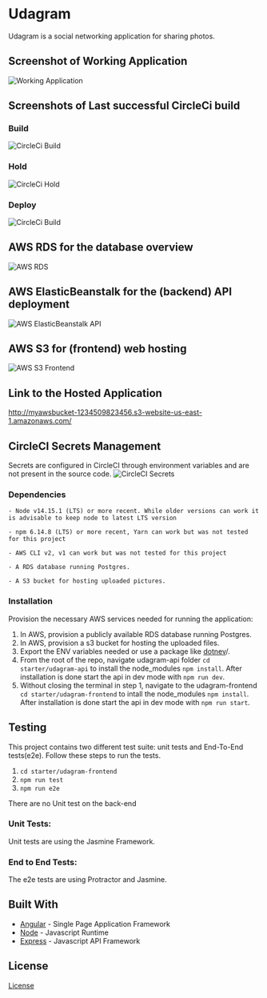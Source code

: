 # Udagram
Udagram is a social networking application for sharing photos.

## Screenshot of Working Application
![Working Application](/screenshots/working_application.jpg?raw=true)

## Screenshots of Last successful CircleCi build
### Build
![CircleCi Build](/screenshots/circleci_build.jpg?raw=true)

### Hold
![CircleCi Hold](/screenshots/circleci_hold.jpg?raw=true)

### Deploy
![CircleCi Build](/screenshots/circleci_deploy.jpg?raw=true)

##  AWS RDS for the database overview
![AWS RDS](/screenshots/aws_rds_overview.jpg?raw=true)

##  AWS ElasticBeanstalk for the (backend) API deployment
![AWS ElasticBeanstalk API](/screenshots/aws_eb_overview.jpg?raw=true)

##  AWS S3 for (frontend) web hosting
![AWS S3 Frontend](/screenshots/aws_s3_overview.jpg?raw=true)

## Link to the Hosted Application
http://myawsbucket-1234509823456.s3-website-us-east-1.amazonaws.com/

## CircleCI Secrets Management
Secrets are configured in CircleCI through environment variables and are not present in the source code.
![CircleCI Secrets](/screenshots/circleci_secrets.jpg?raw=true)

### Dependencies

```
- Node v14.15.1 (LTS) or more recent. While older versions can work it is advisable to keep node to latest LTS version

- npm 6.14.8 (LTS) or more recent, Yarn can work but was not tested for this project

- AWS CLI v2, v1 can work but was not tested for this project

- A RDS database running Postgres.

- A S3 bucket for hosting uploaded pictures.

```

### Installation

Provision the necessary AWS services needed for running the application:

1. In AWS, provision a publicly available RDS database running Postgres.
1. In AWS, provision a s3 bucket for hosting the uploaded files.
1. Export the ENV variables needed or use a package like [dotnev](https://www.npmjs.com/package/dotenv)/.
1. From the root of the repo, navigate udagram-api folder `cd starter/udagram-api` to install the node_modules `npm install`. After installation is done start the api in dev mode with `npm run dev`.
1. Without closing the terminal in step 1, navigate to the udagram-frontend `cd starter/udagram-frontend` to intall the node_modules `npm install`. After installation is done start the api in dev mode with `npm run start`.

## Testing

This project contains two different test suite: unit tests and End-To-End tests(e2e). Follow these steps to run the tests.

1. `cd starter/udagram-frontend`
1. `npm run test`
1. `npm run e2e`

There are no Unit test on the back-end

### Unit Tests:

Unit tests are using the Jasmine Framework.

### End to End Tests:

The e2e tests are using Protractor and Jasmine.

## Built With

- [Angular](https://angular.io/) - Single Page Application Framework
- [Node](https://nodejs.org) - Javascript Runtime
- [Express](https://expressjs.com/) - Javascript API Framework

## License

[License](LICENSE.txt)

